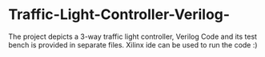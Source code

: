 # Traffic-Light-Controller-Verilog-

The project depicts a 3-way traffic light controller, Verilog Code and its test bench is provided in separate files. Xilinx ide can be used to run the code :)
